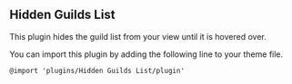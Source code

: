 Hidden Guilds List
--
This plugin hides the guild list from your view until it is hovered over.

You can import this plugin by adding the following line to your theme file.

`@import 'plugins/Hidden Guilds List/plugin'`
